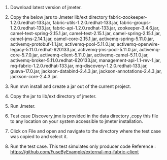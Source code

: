 1. Download latest version of jmeter.
2. Copy the below jars to Jmeter lib/ext directory
	fabric-zookeeper-1.2.0.redhat-133.jar,
	fabric-utils-1.2.0.redhat-133.jar,
	fabric-groups-1.2.0.redhat-133.jar,
	fabric-api-1.2.0.redhat-133.jar,
	zookeeper-3.4.6.jar,
	camel-test-spring-2.15.1.jar,
	camel-test-2.15.1.jar,
	camel-spring-2.15.1.jar,
	camel-jms-2.14.1.jar,
	camel-core-2.15.1.jar,
	activemq-spring-5.11.0.jar,
	activemq-protobuf-1.1.jar,
	activemq-pool-5.11.0.jar,
	activemq-openwire-legacy-5.11.0.redhat-620133.jar,
	activemq-jms-pool-5.11.0.jar,
	activemq-core-5.7.0.jar,
	activemq-client-5.11.0.jar,
	activemq-camel-5.11.0.jar,
	activemq-broker-5.11.0.redhat-620133.jar,
	management-api-1.1-rev-1.jar,
	mq-fabric-1.2.0.redhat-133.jar,
	mq-discovery-1.2.0.redhat-133.jar,
	guava-17.0.jar,
	jackson-databind-2.4.3.jar,
	jackson-annotations-2.4.3.jar,
	jackson-core-2.4.3.jar.

3. Run mvn install and create a jar out of the current project.
4. Copy the jar to lib/ext directory of jmeter.
5. Run Jmeter.
6. Test case Discovery.jmx is provided in the data directory ,copy this file to any location on your system accessible to jmeter installation.
8. Click on File and open and navigate to the directory where the test case was copied to and select it.
9. Run the test case.
This test simulates only producer code Reference : https://github.com/FuseByExample/external-mq-fabric-client